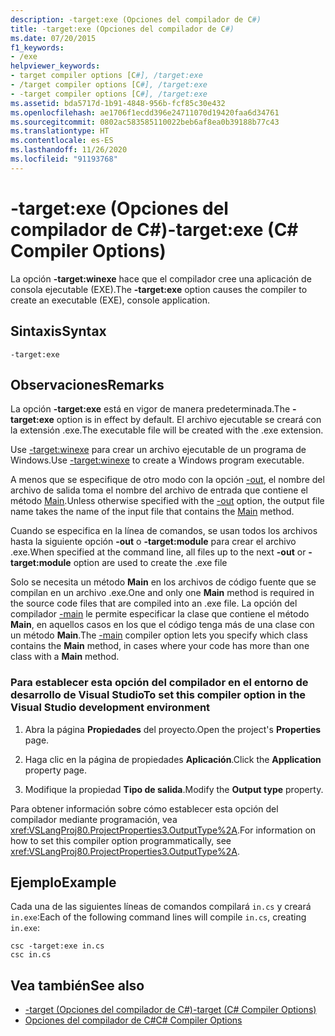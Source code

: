 ```yaml
---
description: -target:exe (Opciones del compilador de C#)
title: -target:exe (Opciones del compilador de C#)
ms.date: 07/20/2015
f1_keywords:
- /exe
helpviewer_keywords:
- target compiler options [C#], /target:exe
- /target compiler options [C#], /target:exe
- -target compiler options [C#], /target:exe
ms.assetid: bda5717d-1b91-4848-956b-fcf85c30e432
ms.openlocfilehash: ae1706f1ecdd396e24711070d19420faa6d34761
ms.sourcegitcommit: 0802ac583585110022beb6af8ea0b39188b77c43
ms.translationtype: HT
ms.contentlocale: es-ES
ms.lasthandoff: 11/26/2020
ms.locfileid: "91193768"
---
```

# <a name="-targetexe-c-compiler-options"></a><span data-ttu-id="9b3ff-103">-target:exe (Opciones del compilador de C#)</span><span class="sxs-lookup"><span data-stu-id="9b3ff-103">-target:exe (C# Compiler Options)</span></span>

<span data-ttu-id="9b3ff-104">La opción **-target:winexe** hace que el compilador cree una aplicación de consola ejecutable (EXE).</span><span class="sxs-lookup"><span data-stu-id="9b3ff-104">The **-target:exe** option causes the compiler to create an executable (EXE), console application.</span></span>  
  
## <a name="syntax"></a><span data-ttu-id="9b3ff-105">Sintaxis</span><span class="sxs-lookup"><span data-stu-id="9b3ff-105">Syntax</span></span>  
  
```console  
-target:exe  
```  
  
## <a name="remarks"></a><span data-ttu-id="9b3ff-106">Observaciones</span><span class="sxs-lookup"><span data-stu-id="9b3ff-106">Remarks</span></span>  

 <span data-ttu-id="9b3ff-107">La opción **-target:exe** está en vigor de manera predeterminada.</span><span class="sxs-lookup"><span data-stu-id="9b3ff-107">The **-target:exe** option is in effect by default.</span></span> <span data-ttu-id="9b3ff-108">El archivo ejecutable se creará con la extensión .exe.</span><span class="sxs-lookup"><span data-stu-id="9b3ff-108">The executable file will be created with the .exe extension.</span></span>  
  
 <span data-ttu-id="9b3ff-109">Use [-target:winexe](./target-winexe-compiler-option.md) para crear un archivo ejecutable de un programa de Windows.</span><span class="sxs-lookup"><span data-stu-id="9b3ff-109">Use [-target:winexe](./target-winexe-compiler-option.md) to create a Windows program executable.</span></span>  
  
 <span data-ttu-id="9b3ff-110">A menos que se especifique de otro modo con la opción [-out](./out-compiler-option.md), el nombre del archivo de salida toma el nombre del archivo de entrada que contiene el método [Main](../../programming-guide/main-and-command-args/index.md).</span><span class="sxs-lookup"><span data-stu-id="9b3ff-110">Unless otherwise specified with the [-out](./out-compiler-option.md) option, the output file name takes the name of the input file that contains the [Main](../../programming-guide/main-and-command-args/index.md) method.</span></span>  
  
 <span data-ttu-id="9b3ff-111">Cuando se especifica en la línea de comandos, se usan todos los archivos hasta la siguiente opción **-out** o **-target:module** para crear el archivo .exe.</span><span class="sxs-lookup"><span data-stu-id="9b3ff-111">When specified at the command line, all files up to the next **-out** or **-target:module** option are used to create the .exe file</span></span>  
  
 <span data-ttu-id="9b3ff-112">Solo se necesita un método **Main** en los archivos de código fuente que se compilan en un archivo .exe.</span><span class="sxs-lookup"><span data-stu-id="9b3ff-112">One and only one **Main** method is required in the source code files that are compiled into an .exe file.</span></span> <span data-ttu-id="9b3ff-113">La opción del compilador [-main](./main-compiler-option.md) le permite especificar la clase que contiene el método **Main**, en aquellos casos en los que el código tenga más de una clase con un método **Main**.</span><span class="sxs-lookup"><span data-stu-id="9b3ff-113">The [-main](./main-compiler-option.md) compiler option lets you specify which class contains the **Main** method, in cases where your code has more than one class with a **Main** method.</span></span>  
  
### <a name="to-set-this-compiler-option-in-the-visual-studio-development-environment"></a><span data-ttu-id="9b3ff-114">Para establecer esta opción del compilador en el entorno de desarrollo de Visual Studio</span><span class="sxs-lookup"><span data-stu-id="9b3ff-114">To set this compiler option in the Visual Studio development environment</span></span>  
  
1. <span data-ttu-id="9b3ff-115">Abra la página **Propiedades** del proyecto.</span><span class="sxs-lookup"><span data-stu-id="9b3ff-115">Open the project's **Properties** page.</span></span>  
  
2. <span data-ttu-id="9b3ff-116">Haga clic en la página de propiedades **Aplicación**.</span><span class="sxs-lookup"><span data-stu-id="9b3ff-116">Click the **Application** property page.</span></span>  
  
3. <span data-ttu-id="9b3ff-117">Modifique la propiedad **Tipo de salida**.</span><span class="sxs-lookup"><span data-stu-id="9b3ff-117">Modify the **Output type** property.</span></span>  
  
 <span data-ttu-id="9b3ff-118">Para obtener información sobre cómo establecer esta opción del compilador mediante programación, vea <xref:VSLangProj80.ProjectProperties3.OutputType%2A>.</span><span class="sxs-lookup"><span data-stu-id="9b3ff-118">For information on how to set this compiler option programmatically, see <xref:VSLangProj80.ProjectProperties3.OutputType%2A>.</span></span>  
  
## <a name="example"></a><span data-ttu-id="9b3ff-119">Ejemplo</span><span class="sxs-lookup"><span data-stu-id="9b3ff-119">Example</span></span>  

 <span data-ttu-id="9b3ff-120">Cada una de las siguientes líneas de comandos compilará `in.cs` y creará `in.exe`:</span><span class="sxs-lookup"><span data-stu-id="9b3ff-120">Each of the following command lines will compile `in.cs`, creating `in.exe`:</span></span>  
  
```console  
csc -target:exe in.cs  
csc in.cs  
```  
  
## <a name="see-also"></a><span data-ttu-id="9b3ff-121">Vea también</span><span class="sxs-lookup"><span data-stu-id="9b3ff-121">See also</span></span>

- [<span data-ttu-id="9b3ff-122">-target (Opciones del compilador de C#)</span><span class="sxs-lookup"><span data-stu-id="9b3ff-122">-target (C# Compiler Options)</span></span>](./target-compiler-option.md)
- [<span data-ttu-id="9b3ff-123">Opciones del compilador de C#</span><span class="sxs-lookup"><span data-stu-id="9b3ff-123">C# Compiler Options</span></span>](./index.md)
